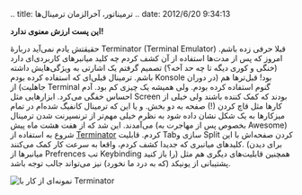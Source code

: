 .. title: ترمیناتور، آخر‌الزمان ترمینال‌ها .. date: 2012/6/20 9:34:13

**این پست ارزش معنوی ندارد‌!**

حقیقتش یادم نمی‌آید دربارهٔ Terminator (Terminal Emulator)‎ قبلا حرفی
زده باشم‌. امروز که پس از مدت‌ها استفاده از آن کشف کردم چه کلید
میانبر‌های کاربردی‌ای دارد (خنگی و کوری دیگه تا چه حد آخه؟) تصمیم گرفتم
یک اشارتی به ویژگی‌هایش داشته باشم‌. ترمینال قبلی‌ای که استفاده کرده
بودم Konsole بود‌! قبل‌تر‌ها هم (در دوران جاهلیت‌) از Terminal گنوم
استفاده کرده بودم‌. ولی همیشه یک چیزی کم بود‌. آدم احساس خفگی می‌کرد‌.
ابزار‌هایی مثل Screen بودند که کمک کننده باشند ولی خیلی از کار‌ها مثل
قاچ کردن (!) صفحه به دو بخش. و یا این که ترمینال کانفیگ شده‌ام در تمام
میز‌کار‌ها به یک شکل نشان داده شود‌ به نظرم خیلی مهم‌تر از ترنسپرنت شدن
ترمینال می‌آمدند‌. این شد که از هفت هشت ماه پیش (بخصوص پس از مهاجرت به
Awesome) شروع به استفاده از
[Terminator](http://software.jessies.org/terminator/ "Terminator official website")
کردم‌. قابلیت Tabسازی و Split کردن صفحه‌اش با این کلید‌های میانبری که
جدیدا کشف کردم‌، واقعا به سرعت کار کمک می‌کنند‌. (برای دیدن میانبر‌ها از
Prefrences تب Keybinding را باز کنید) همچنین قابلیت‌های دیگری هم مثل
پشتیبانی از یونیکد (که به درد ما نخورد) نیز می‌تواند جالب توجه باشد‌.

![نمونه‌ای از کار با
Terminator](http://dl.dropbox.com/u/25017694/Blog-photos/Terminator.png "نمونه‌ای از کار با Terminator")
